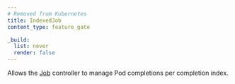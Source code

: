 ```yaml
---
# Removed from Kubernetes
title: IndexedJob
content_type: feature_gate

_build:
  list: never
  render: false
---
```

Allows the [Job](/docs/concepts/workloads/controllers/job/)
controller to manage Pod completions per completion index.
